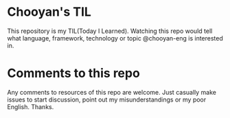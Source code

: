 # Chooyan's TIL

This repository is my TIL(Today I Learned).
Watching this repo would tell what language, framework, technology or topic @chooyan-eng is interested in.

# Comments to this repo

Any comments to resources of this repo are welcome. Just casually make issues to start discussion, point out my misunderstandings or my poor English. Thanks.

 
